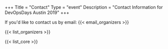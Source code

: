 +++
Title = "Contact"
Type = "event"
Description = "Contact Information for DevOpsDays Austin 2019"
+++

<style>
.card-block {
    padding: 5px;
}
</style>

If you'd like to contact us by email: {{< email_organizers >}}

{{< list_organizers >}}

{{< list_core >}}
